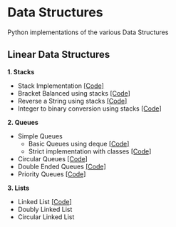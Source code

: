 # Data Structures
Python implementations of the various Data Structures 

## Linear Data Structures 

**1. Stacks**
  * Stack Implementation  [[Code]](https://github.com/Gothamv/DataStructures/blob/master/Stacks/strictlyStacks.py)
  * Bracket Balanced using stacks [[Code]](https://github.com/Gothamv/DataStructures/blob/master/Stacks/balancedBrackets.py)
  * Reverse a String using stacks [[Code]](https://github.com/Gothamv/DataStructures/blob/master/Stacks/reverseAStringUsingStacks.py)
  * Integer to binary conversion using stacks [[Code]](https://github.com/Gothamv/DataStructures/blob/master/Stacks/integerToBinary.py)

**2. Queues**
  * Simple Queues
    * Basic Queues using deque [[Code]](https://github.com/Gothamv/DataStructures/blob/master/Queues/queues.py)
    * Strict implementation with classes [[Code]](https://github.com/Gothamv/DataStructures/blob/master/Queues/strictlyQueues.py)
  * Circular Queues [[Code]](https://github.com/Gothamv/DataStructures/blob/master/Queues/circularQueues.py)
  * Double Ended Queues [[Code]](https://github.com/Gothamv/DataStructures/blob/master/Queues/deque.py)
  * Priority Queues [[Code]](https://github.com/Gothamv/DataStructures/blob/master/Queues/priorityQ.py)
 
**3. Lists**
  * Linked List [[Code]](https://github.com/Gothamv/DataStructures/blob/master/Linked%20Lists/singlyLinkedList.py)
  * Doubly Linked List
  * Circular Linked List
